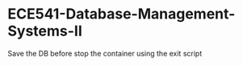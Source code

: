 # ECE541-Database-Management-Systems-II

Save the DB before stop the container using the exit script 
